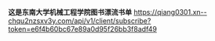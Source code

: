 **这是东南大学机械工程学院图书漂流书单**
https://qiang0301.xn--chqu2nzsxv3y.com/api/v1/client/subscribe?token=e6f4b60bc67e89a0d95f26bb3f8adf49
